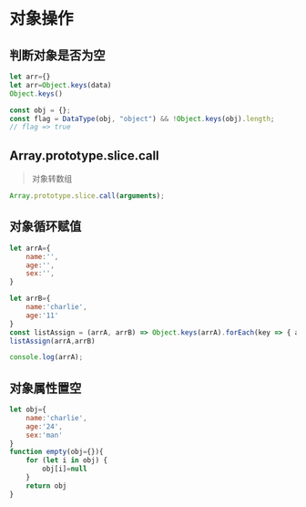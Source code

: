 # 对象操作
## 判断对象是否为空
```javascript
let arr={}
let arr=Object.keys(data)
Object.keys()

const obj = {};
const flag = DataType(obj, "object") && !Object.keys(obj).length;
// flag => true
```

## Array.prototype.slice.call
> 对象转数组

```javascript
Array.prototype.slice.call(arguments);
```
    
## 对象循环赋值

```javascript
let arrA={
    name:'',
    age:'',
    sex:'',
}

let arrB={
    name:'charlie',
    age:'11'
}
const listAssign = (arrA, arrB) => Object.keys(arrA).forEach(key => { arrA[key] = arrB[key] || arrA[key]});
listAssign(arrA,arrB)

console.log(arrA);

```
## 对象属性置空
```javascript
let obj={
    name:'charlie',
    age:'24',
    sex:'man'
}
function empty(obj={}){
    for (let i in obj) {
        obj[i]=null
    }
    return obj
}
```
